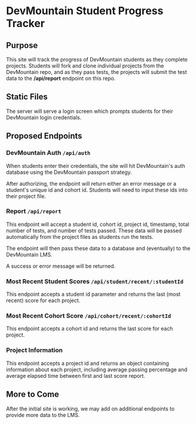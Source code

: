 # DevMountain Student Progress Tracker

## Purpose
This site will track the progress of DevMountain students as they complete projects. Students will fork and clone individual projects from the DevMountain repo, and as they pass tests, the projects will submit the test data to the **/api/report** endpoint on this repo. 

## Static Files
The server will serve a login screen which prompts students for their DevMountain login credentials.

## Proposed Endpoints
### DevMountain Auth `/api/auth`
When students enter their credentials, the site will hit DevMountain's auth database using the DevMountain passport strategy. 

After authorizing, the endpoint will return either an error message or a student's unique id and cohort id. Students will need to input these ids into their project file. 

### Report `/api/report`
This endpoint will accept a student id, cohort id, project id, timestamp, total number of tests, and number of tests passed. These data will be passed automatically from the project files as students run the tests. 

The endpoint will then pass these data to a database and (eventually) to the DevMountain LMS.

A success or error message will be returned.

### Most Recent Student Scores `/api/student/recent/:studentId`
This endpoint accepts a student id parameter and returns the last (most recent) score for each project.  

### Most Recent Cohort Score `/api/cohort/recent/:cohortId`
This endpoint accepts a cohort id and returns the last score for each project.

### Project Information
This endpoint accepts a project id and returns an object containing information about each project, including average passing percentage and average elapsed time between first and last score report.  

## More to Come
After the initial site is working, we may add on additional endpoints to provide more data to the LMS. 